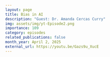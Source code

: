 ```yaml
---
layout: page
title: Bias in AI
description: "Guest: Dr. Amanda Cercas Curry"
img: assets/img/yt-Episode2.png
importance: 109
category: episodes
related_publications: false
month_year: April 2, 2025
external_url: https://youtu.be/Gazs9u_XucE
---
```


